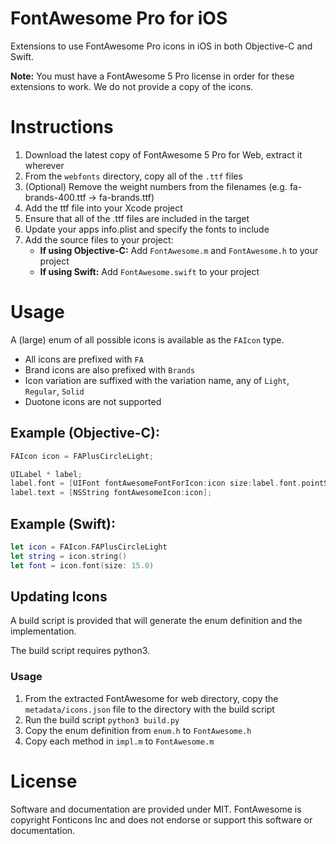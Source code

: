 # FontAwesome Pro for iOS

Extensions to use FontAwesome Pro icons in iOS in both Objective-C and Swift.

**Note:** You must have a FontAwesome 5 Pro license in order for these extensions to work. We do not
provide a copy of the icons.

# Instructions

1. Download the latest copy of FontAwesome 5 Pro for Web, extract it wherever
2. From the `webfonts` directory, copy all of the `.ttf` files
3. (Optional) Remove the weight numbers from the filenames (e.g. fa-brands-400.ttf -> fa-brands.ttf)
4. Add the ttf file into your Xcode project
5. Ensure that all of the .ttf files are included in the target
6. Update your apps info.plist and specify the fonts to include
7. Add the source files to your project:
    - **If using Objective-C:** Add `FontAwesome.m` and `FontAwesome.h` to your project  
    - **If using Swift:** Add `FontAwesome.swift` to your project

# Usage

A (large) enum of all possible icons is available as the `FAIcon` type.

- All icons are prefixed with `FA`
- Brand icons are also prefixed with `Brands`
- Icon variation are suffixed with the variation name, any of `Light`, `Regular`, `Solid`
- Duotone icons are not supported

## Example (Objective-C):

```objectivec
FAIcon icon = FAPlusCircleLight;

UILabel * label;
label.font = [UIFont fontAwesomeFontForIcon:icon size:label.font.pointSize];
label.text = [NSString fontAwesomeIcon:icon];
```

## Example (Swift):

```swift
let icon = FAIcon.FAPlusCircleLight
let string = icon.string()
let font = icon.font(size: 15.0)
```

## Updating Icons

A build script is provided that will generate the enum definition and the implementation.

The build script requires python3.

### Usage

1. From the extracted FontAwesome for web directory, copy the `metadata/icons.json` file to the directory with the build script
2. Run the build script `python3 build.py`
3. Copy the enum definition from `enum.h` to `FontAwesome.h`
4. Copy each method in `impl.m` to `FontAwesome.m`

# License

Software and documentation are provided under MIT. FontAwesome is copyright Fonticons Inc and does
not endorse or support this software or documentation.
